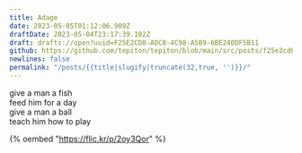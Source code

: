 ```yaml
---
title: Adage
date: 2023-05-05T01:12:06.909Z
draftDate: 2023-05-04T23:17:39.102Z
draft: drafts://open?uuid=F25E2CD0-ADC8-4C98-A5B9-6BE240DF5B11
github: https://github.com/tepiton/tepiton/blob/main/src/posts/f25e2cd0-adc8-4c98-a5b9-6be240df5b11.md
newlines: false
permalink: "/posts/{{title|slugify|truncate(32,true, '')}}/"
---
```

give a man a fish<br>
feed him for a day<br>
give a man a ball<br>
teach him how to play<br>

{% oembed "https://flic.kr/p/2oy3Qor"  %}
